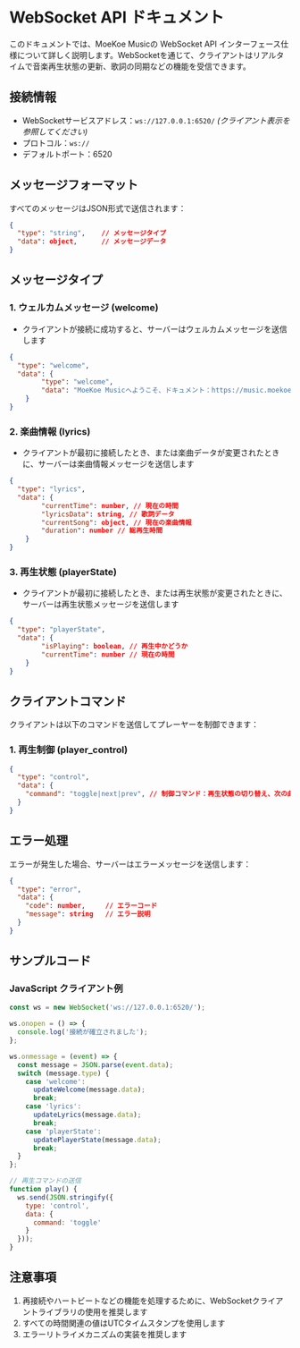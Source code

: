 # WebSocket API ドキュメント

このドキュメントでは、MoeKoe Musicの WebSocket API インターフェース仕様について詳しく説明します。WebSocketを通じて、クライアントはリアルタイムで音楽再生状態の更新、歌詞の同期などの機能を受信できます。

## 接続情報

- WebSocketサービスアドレス：`ws://127.0.0.1:6520/` *(クライアント表示を参照してください)*
- プロトコル：`ws://`
- デフォルトポート：6520

## メッセージフォーマット

すべてのメッセージはJSON形式で送信されます：

```json
{
  "type": "string",    // メッセージタイプ
  "data": object,      // メッセージデータ
}
```

## メッセージタイプ

### 1. ウェルカムメッセージ (welcome)

* クライアントが接続に成功すると、サーバーはウェルカムメッセージを送信します
```json
{
  "type": "welcome",
  "data": {
        "type": "welcome",
        "data": "MoeKoe Musicへようこそ、ドキュメント：https://music.moekoe.cn/"
    }
}
```

### 2. 楽曲情報 (lyrics)

* クライアントが最初に接続したとき、または楽曲データが変更されたときに、サーバーは楽曲情報メッセージを送信します
```json
{
  "type": "lyrics",
  "data": { 
        "currentTime": number, // 現在の時間
        "lyricsData": string, // 歌詞データ
        "currentSong": object, // 現在の楽曲情報
        "duration": number // 総再生時間
    }
}
```

### 3. 再生状態 (playerState)

* クライアントが最初に接続したとき、または再生状態が変更されたときに、サーバーは再生状態メッセージを送信します
```json
{
  "type": "playerState",
  "data": {
        "isPlaying": boolean, // 再生中かどうか
        "currentTime": number // 現在の時間
    }
}
```

## クライアントコマンド

クライアントは以下のコマンドを送信してプレーヤーを制御できます：

### 1. 再生制御 (player_control)

```json
{
  "type": "control",
  "data": {
    "command": "toggle|next|prev", // 制御コマンド：再生状態の切り替え、次の曲、前の曲
  }
}
```

## エラー処理

エラーが発生した場合、サーバーはエラーメッセージを送信します：

```json
{
  "type": "error",
  "data": {
    "code": number,     // エラーコード
    "message": string   // エラー説明
  }
}
```

## サンプルコード

### JavaScript クライアント例

```javascript
const ws = new WebSocket('ws://127.0.0.1:6520/');

ws.onopen = () => {
  console.log('接続が確立されました');
};

ws.onmessage = (event) => {
  const message = JSON.parse(event.data);
  switch (message.type) {
    case 'welcome':
      updateWelcome(message.data);
      break;
    case 'lyrics':
      updateLyrics(message.data);
      break;
    case 'playerState':
      updatePlayerState(message.data);
      break;
  }
};

// 再生コマンドの送信
function play() {
  ws.send(JSON.stringify({
    type: 'control',
    data: {
      command: 'toggle'
    }
  }));
}
```

## 注意事項

1. 再接続やハートビートなどの機能を処理するために、WebSocketクライアントライブラリの使用を推奨します
2. すべての時間関連の値はUTCタイムスタンプを使用します
3. エラーリトライメカニズムの実装を推奨します 